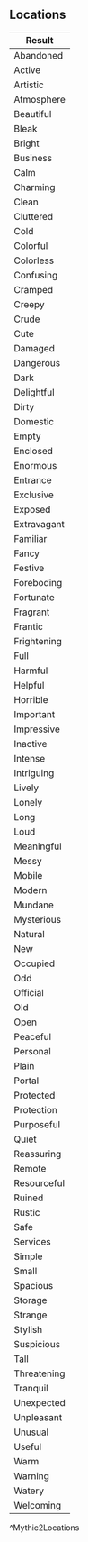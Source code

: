 ## Locations
| Result      |
| ----------- |
| Abandoned   |
| Active      |
| Artistic    |
| Atmosphere  |
| Beautiful   |
| Bleak       |
| Bright      |
| Business    |
| Calm        |
| Charming    |
| Clean       |
| Cluttered   |
| Cold        |
| Colorful    |
| Colorless   |
| Confusing   |
| Cramped     |
| Creepy      |
| Crude       |
| Cute        |
| Damaged     |
| Dangerous   |
| Dark        |
| Delightful  |
| Dirty       |
| Domestic    |
| Empty       |
| Enclosed    |
| Enormous    |
| Entrance    |
| Exclusive   |
| Exposed     |
| Extravagant |
| Familiar    |
| Fancy       |
| Festive     |
| Foreboding  |
| Fortunate   |
| Fragrant    |
| Frantic     |
| Frightening |
| Full        |
| Harmful     |
| Helpful     |
| Horrible    |
| Important   |
| Impressive  |
| Inactive    |
| Intense     |
| Intriguing  |
| Lively      |
| Lonely      |
| Long        |
| Loud        |
| Meaningful  |
| Messy       |
| Mobile      |
| Modern      |
| Mundane     |
| Mysterious  |
| Natural     |
| New         |
| Occupied    |
| Odd         |
| Official    |
| Old         |
| Open        |
| Peaceful    |
| Personal    |
| Plain       |
| Portal      |
| Protected   |
| Protection  |
| Purposeful  |
| Quiet       |
| Reassuring  |
| Remote      |
| Resourceful |
| Ruined      |
| Rustic      |
| Safe        |
| Services    |
| Simple      |
| Small       |
| Spacious    |
| Storage     |
| Strange     |
| Stylish     |
| Suspicious  |
| Tall        |
| Threatening |
| Tranquil    |
| Unexpected  |
| Unpleasant  |
| Unusual     |
| Useful      |
| Warm        |
| Warning     |
| Watery      |
| Welcoming   |
^Mythic2Locations
